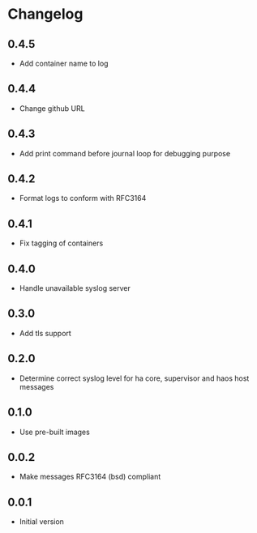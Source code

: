# Changelog

## 0.4.5

- Add container name to log

## 0.4.4

- Change github URL

## 0.4.3

- Add print command before journal loop for debugging purpose

## 0.4.2

- Format logs to conform with RFC3164

## 0.4.1

- Fix tagging of containers

## 0.4.0

- Handle unavailable syslog server

## 0.3.0

- Add tls support

## 0.2.0

- Determine correct syslog level for ha core, supervisor and haos host messages

## 0.1.0

- Use pre-built images

## 0.0.2

- Make messages RFC3164 (bsd) compliant

## 0.0.1

- Initial version
